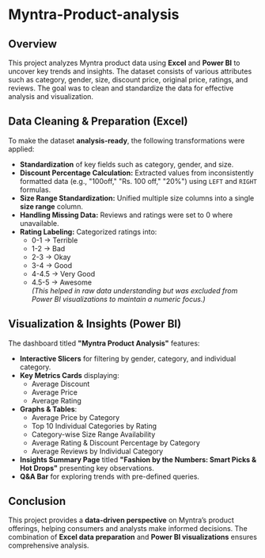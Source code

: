 # Myntra-Product-analysis

## Overview  
This project analyzes Myntra product data using **Excel** and **Power BI** to uncover key trends and insights. The dataset consists of various attributes such as category, gender, size, discount price, original price, ratings, and reviews. The goal was to clean and standardize the data for effective analysis and visualization.

## Data Cleaning & Preparation (Excel)  
To make the dataset **analysis-ready**, the following transformations were applied:
- **Standardization** of key fields such as category, gender, and size.
- **Discount Percentage Calculation:** Extracted values from inconsistently formatted data (e.g., "100off," "Rs. 100 off," "20%") using `LEFT` and `RIGHT` formulas.
- **Size Range Standardization:** Unified multiple size columns into a single **size range** column.
- **Handling Missing Data:** Reviews and ratings were set to 0 where unavailable.
- **Rating Labeling:** Categorized ratings into:
  - 0-1 → Terrible
  - 1-2 → Bad
  - 2-3 → Okay
  - 3-4 → Good
  - 4-4.5 → Very Good
  - 4.5-5 → Awesome  
  *(This helped in raw data understanding but was excluded from Power BI visualizations to maintain a numeric focus.)*

## Visualization & Insights (Power BI)  
The dashboard titled **"Myntra Product Analysis"** features:
- **Interactive Slicers** for filtering by gender, category, and individual category.
- **Key Metrics Cards** displaying:
  - Average Discount
  - Average Price
  - Average Rating
- **Graphs & Tables**:
  - Average Price by Category
  - Top 10 Individual Categories by Rating
  - Category-wise Size Range Availability  
  - Average Rating & Discount Percentage by Category
  - Average Reviews by Individual Category  
- **Insights Summary Page** titled **"Fashion by the Numbers: Smart Picks & Hot Drops"** presenting key observations.
- **Q&A Bar** for exploring trends with pre-defined queries.

## Conclusion  
This project provides a **data-driven perspective** on Myntra’s product offerings, helping consumers and analysts make informed decisions. The combination of **Excel data preparation** and **Power BI visualizations** ensures comprehensive analysis.


